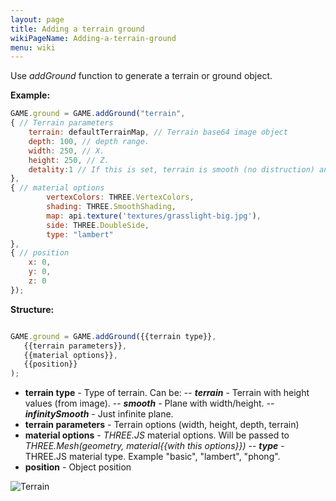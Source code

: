 ```yaml
---
layout: page
title: Adding a terrain ground
wikiPageName: Adding-a-terrain-ground
menu: wiki
---
```


Use *addGround* function to generate a terrain or ground object.

**Example:**
```javascript
GAME.ground = GAME.addGround("terrain",
{ // Terrain parameters
    terrain: defaultTerrainMap, // Terrain base64 image object
    depth: 100, // depth range.
    width: 250, // X.
    height: 250, // Z.
    detality:1 // If this is set, terrain is smooth (no distruction) and more detailed. (more faces)
},
{ // material options
        vertexColors: THREE.VertexColors,
        shading: THREE.SmoothShading,
        map: api.texture('textures/grasslight-big.jpg'),
        side: THREE.DoubleSide,
        type: "lambert"
},
{ // position
    x: 0,
    y: 0,
    z: 0
});
```

**Structure:**
```javascript

GAME.ground = GAME.addGround({{terrain type}},
   {{terrain parameters}},
   {{material options}},
   {{position}}
);
```

- **terrain type** - Type of terrain. Can be:
--    ***terrain*** - Terrain with height values (from image).
--    ***smooth*** - Plane with width/height.
--    ***infinitySmooth*** - Just infinite plane.
- **terrain parameters** - Terrain options (width, height, depth, terrain)
- **material options** - *THREE.JS* material options. Will be passed to *THREE.Mesh(geometry, material{{with this options}})*
--    ***type*** - THREE.JS material type. Example "basic", "lambert", "phong".
- **position** - Object position

![Terrain](http://2.1m.yt/4ZL9FikzI.png)

